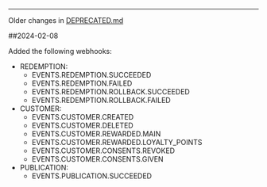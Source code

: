 

--------------------

Older changes in [DEPRECATED.md](DEPRECATED.md)

##2024-02-08

Added the following webhooks:

- REDEMPTION:
  - EVENTS.REDEMPTION.SUCCEEDED
  - EVENTS.REDEMPTION.FAILED
  - EVENTS.REDEMPTION.ROLLBACK.SUCCEEDED
  - EVENTS.REDEMPTION.ROLLBACK.FAILED
- CUSTOMER:
  - EVENTS.CUSTOMER.CREATED
  - EVENTS.CUSTOMER.DELETED
  - EVENTS.CUSTOMER.REWARDED.MAIN
  - EVENTS.CUSTOMER.REWARDED.LOYALTY_POINTS
  - EVENTS.CUSTOMER.CONSENTS.REVOKED
  - EVENTS.CUSTOMER.CONSENTS.GIVEN
- PUBLICATION:
  - EVENTS.PUBLICATION.SUCCEEDED
